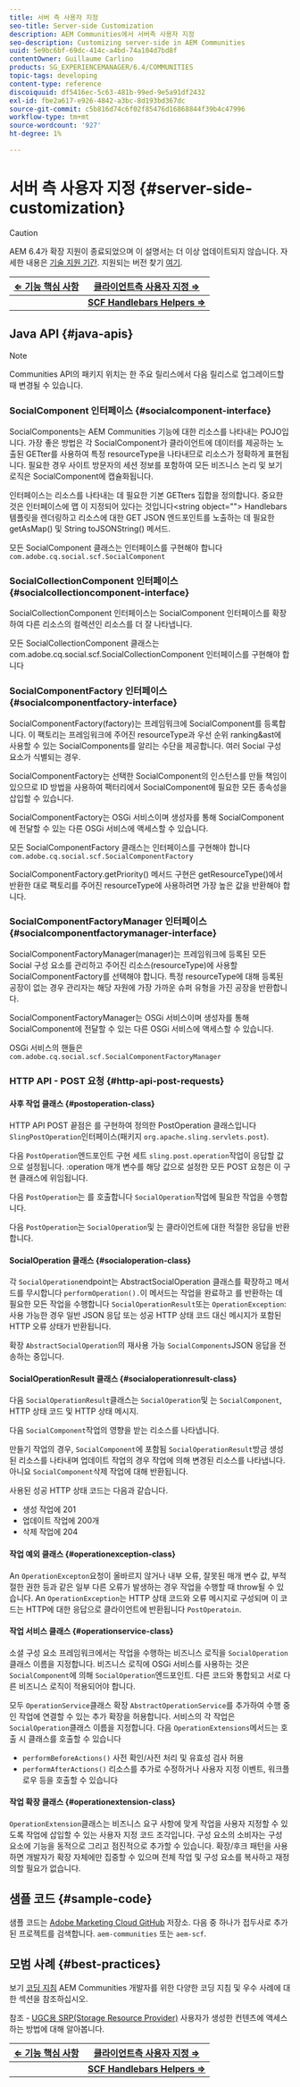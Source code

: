```yaml
---
title: 서버 측 사용자 지정
seo-title: Server-side Customization
description: AEM Communities에서 서버측 사용자 지정
seo-description: Customizing server-side in AEM Communities
uuid: 5e9bc6bf-69dc-414c-a4bd-74a104d7bd8f
contentOwner: Guillaume Carlino
products: SG_EXPERIENCEMANAGER/6.4/COMMUNITIES
topic-tags: developing
content-type: reference
discoiquuid: df5416ec-5c63-481b-99ed-9e5a91df2432
exl-id: fbe2a617-e926-4842-a3bc-8d193bd367dc
source-git-commit: c5b816d74c6f02f85476d16868844f39b4c47996
workflow-type: tm+mt
source-wordcount: '927'
ht-degree: 1%

---
```


# 서버 측 사용자 지정 {#server-side-customization}

>[!CAUTION]
>
>AEM 6.4가 확장 지원이 종료되었으며 이 설명서는 더 이상 업데이트되지 않습니다. 자세한 내용은 [기술 지원 기간](https://helpx.adobe.com/kr/support/programs/eol-matrix.html). 지원되는 버전 찾기 [여기](https://experienceleague.adobe.com/docs/).

| **[⇐ 기능 핵심 사항](essentials.md)** | **[클라이언트측 사용자 지정 ⇒](client-customize.md)** |
|---|---|
|  | **[SCF Handlebars Helpers ⇒](handlebars-helpers.md)** |

## Java API {#java-apis}

>[!NOTE]
>
>Communities API의 패키지 위치는 한 주요 릴리스에서 다음 릴리스로 업그레이드할 때 변경될 수 있습니다.

### SocialComponent 인터페이스 {#socialcomponent-interface}

SocialComponents는 AEM Communities 기능에 대한 리소스를 나타내는 POJO입니다. 가장 좋은 방법은 각 SocialComponent가 클라이언트에 데이터를 제공하는 노출된 GETter를 사용하여 특정 resourceType을 나타내므로 리소스가 정확하게 표현됩니다. 필요한 경우 사이트 방문자의 세션 정보를 포함하여 모든 비즈니스 논리 및 보기 로직은 SocialComponent에 캡슐화됩니다.

인터페이스는 리소스를 나타내는 데 필요한 기본 GETters 집합을 정의합니다. 중요한 것은 인터페이스에 맵 이 지정되어 있다는 것입니다&lt;string object=&quot;&quot;> Handlebars 템플릿을 렌더링하고 리소스에 대한 GET JSON 엔드포인트를 노출하는 데 필요한 getAsMap() 및 String toJSONString() 메서드.

모든 SocialComponent 클래스는 인터페이스를 구현해야 합니다 `com.adobe.cq.social.scf.SocialComponent`

### SocialCollectionComponent 인터페이스 {#socialcollectioncomponent-interface}

SocialCollectionComponent 인터페이스는 SocialComponent 인터페이스를 확장하여 다른 리소스의 컬렉션인 리소스를 더 잘 나타냅니다.

모든 SocialCollectionComponent 클래스는 com.adobe.cq.social.scf.SocialCollectionComponent 인터페이스를 구현해야 합니다

### SocialComponentFactory 인터페이스 {#socialcomponentfactory-interface}

SocialComponentFactory(factory)는 프레임워크에 SocialComponent를 등록합니다. 이 팩토리는 프레임워크에 주어진 resourceType과 우선 순위 ranking&amp;ast에 사용할 수 있는 SocialComponents를 알리는 수단을 제공합니다. 여러 Social 구성 요소가 식별되는 경우.

SocialComponentFactory는 선택한 SocialComponent의 인스턴스를 만들 책임이 있으므로 ID 방법을 사용하여 팩터리에서 SocialComponent에 필요한 모든 종속성을 삽입할 수 있습니다.

SocialComponentFactory는 OSGi 서비스이며 생성자를 통해 SocialComponent에 전달할 수 있는 다른 OSGi 서비스에 액세스할 수 있습니다.

모든 SocialComponentFactory 클래스는 인터페이스를 구현해야 합니다 `com.adobe.cq.social.scf.SocialComponentFactory`

SocialComponentFactory.getPriority() 메서드 구현은 getResourceType()에서 반환한 대로 팩토리를 주어진 resourceType에 사용하려면 가장 높은 값을 반환해야 합니다.

### SocialComponentFactoryManager 인터페이스 {#socialcomponentfactorymanager-interface}

SocialComponentFactoryManager(manager)는 프레임워크에 등록된 모든 Social 구성 요소를 관리하고 주어진 리소스(resourceType)에 사용할 SocialComponentFactory를 선택해야 합니다. 특정 resourceType에 대해 등록된 공장이 없는 경우 관리자는 해당 자원에 가장 가까운 슈퍼 유형을 가진 공장을 반환합니다.

SocialComponentFactoryManager는 OSGi 서비스이며 생성자를 통해 SocialComponent에 전달할 수 있는 다른 OSGi 서비스에 액세스할 수 있습니다.

OSGi 서비스의 핸들은 `com.adobe.cq.social.scf.SocialComponentFactoryManager`

### HTTP API - POST 요청 {#http-api-post-requests}

#### 사후 작업 클래스 {#postoperation-class}

HTTP API POST 끝점은 를 구현하여 정의한 PostOperation 클래스입니다 `SlingPostOperation`인터페이스(패키지 `org.apache.sling.servlets.post`).

다음 `PostOperation`엔드포인트 구현 세트 `sling.post.operation`작업이 응답할 값으로 설정됩니다. :operation 매개 변수를 해당 값으로 설정한 모든 POST 요청은 이 구현 클래스에 위임됩니다.

다음 `PostOperation`는 를 호출합니다 `SocialOperation`작업에 필요한 작업을 수행합니다.

다음 `PostOperation`는 `SocialOperation`및 는 클라이언트에 대한 적절한 응답을 반환합니다.

#### SocialOperation 클래스 {#socialoperation-class}

각 `SocialOperation`endpoint는 AbstractSocialOperation 클래스를 확장하고 메서드를 무시합니다 `performOperation().`이 메서드는 작업을 완료하고 를 반환하는 데 필요한 모든 작업을 수행합니다 `SocialOperationResult`또는 `OperationException`: 사용 가능한 경우 일반 JSON 응답 또는 성공 HTTP 상태 코드 대신 메시지가 포함된 HTTP 오류 상태가 반환됩니다.

확장 `AbstractSocialOperation`의 재사용 가능 `SocialComponents`JSON 응답을 전송하는 중입니다.

#### SocialOperationResult 클래스 {#socialoperationresult-class}

다음 `SocialOperationResult`클래스는 `SocialOperation`및 는 `SocialComponent`, HTTP 상태 코드 및 HTTP 상태 메시지.

다음 `SocialComponent`작업의 영향을 받는 리소스를 나타냅니다.

만들기 작업의 경우, `SocialComponent`에 포함됨 `SocialOperationResult`방금 생성된 리소스를 나타내며 업데이트 작업의 경우 작업에 의해 변경된 리소스를 나타냅니다. 아니요 `SocialComponent`삭제 작업에 대해 반환됩니다.

사용된 성공 HTTP 상태 코드는 다음과 같습니다.

* 생성 작업에 201
* 업데이트 작업에 200개
* 삭제 작업에 204

#### 작업 예외 클래스 {#operationexception-class}

An `OperationExcepton`요청이 올바르지 않거나 내부 오류, 잘못된 매개 변수 값, 부적절한 권한 등과 같은 일부 다른 오류가 발생하는 경우 작업을 수행할 때 throw될 수 있습니다. An `OperationException`는 HTTP 상태 코드와 오류 메시지로 구성되며 이 코드는 HTTP에 대한 응답으로 클라이언트에 반환됩니다 `PostOperatoin`.

#### 작업 서비스 클래스 {#operationservice-class}

소셜 구성 요소 프레임워크에서는 작업을 수행하는 비즈니스 로직을 `SocialOperation`클래스 이름을 지정합니다. 비즈니스 로직에 OSGi 서비스를 사용하는 것은 `SocialComponent`에 의해 `SocialOperation`엔드포인트. 다른 코드와 통합되고 서로 다른 비즈니스 로직이 적용되어야 합니다.

모두 `OperationService`클래스 확장 `AbstractOperationService`를 추가하여 수행 중인 작업에 연결할 수 있는 추가 확장을 허용합니다. 서비스의 각 작업은 `SocialOperation`클래스 이름을 지정합니다. 다음 `OperationExtensions`메서드는 호출 시 클래스를 호출할 수 있습니다

* `performBeforeActions()`
사전 확인/사전 처리 및 유효성 검사 허용
* `performAfterActions()`
리소스를 추가로 수정하거나 사용자 지정 이벤트, 워크플로우 등을 호출할 수 있습니다

#### 작업 확장 클래스 {#operationextension-class}

`OperationExtension`클래스는 비즈니스 요구 사항에 맞게 작업을 사용자 지정할 수 있도록 작업에 삽입할 수 있는 사용자 지정 코드 조각입니다. 구성 요소의 소비자는 구성 요소에 기능을 동적으로 그리고 점진적으로 추가할 수 있습니다. 확장/후크 패턴을 사용하면 개발자가 확장 자체에만 집중할 수 있으며 전체 작업 및 구성 요소를 복사하고 재정의할 필요가 없습니다.

## 샘플 코드 {#sample-code}

샘플 코드는 [Adobe Marketing Cloud GitHub](https://github.com/Adobe-Marketing-Cloud) 저장소. 다음 중 하나가 접두사로 추가된 프로젝트를 검색합니다. `aem-communities` 또는 `aem-scf`.

## 모범 사례 {#best-practices}

보기 [코딩 지침](code-guide.md) AEM Communities 개발자를 위한 다양한 코딩 지침 및 우수 사례에 대한 섹션을 참조하십시오.

참조 - [UGC용 SRP(Storage Resource Provider)](srp.md) 사용자가 생성한 컨텐츠에 액세스하는 방법에 대해 알아봅니다.

| **[⇐ 기능 핵심 사항](essentials.md)** | **[클라이언트측 사용자 지정 ⇒](client-customize.md)** |
|---|---|
|  | **[SCF Handlebars Helpers ⇒](handlebars-helpers.md)** |
